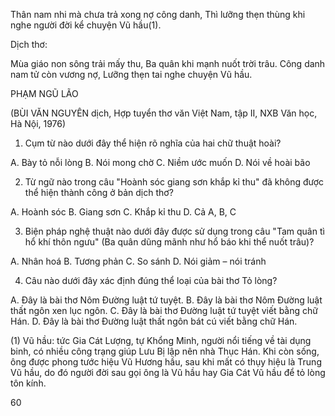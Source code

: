 Thân nam nhi mà chưa trả xong nợ công danh,
Thì lưỡng thẹn thùng khi nghe người đời kể chuyện Vũ hầu(1).

Dịch thơ:

Mùa giáo non sông trải mấy thu,
Ba quân khi mạnh nuốt trời trâu.
Công danh nam tử còn vương nợ,
Lưỡng thẹn tai nghe chuyện Vũ hầu.

PHẠM NGŨ LÃO

(BÙI VĂN NGUYÊN dịch, Hợp tuyển thơ văn Việt Nam, tập II,
NXB Văn học, Hà Nội, 1976)

1. Cụm từ nào dưới đây thể hiện rõ nghĩa của hai chữ thuật hoài?

A. Bày tỏ nỗi lòng                B. Nói mong chờ
C. Niềm ước muốn               D. Nói về hoài bão

2. Từ ngữ nào trong câu "Hoành sóc giang sơn khắp kỉ thu" đã không được thể hiện thành công ở bản dịch thơ?

A. Hoành sóc                       B. Giang sơn
C. Khắp kỉ thu                      D. Cả A, B, C

3. Biện pháp nghệ thuật nào dưới đây được sử dụng trong câu "Tam quân tì hổ khí thôn ngưu" (Ba quân dũng mãnh như hổ báo khi thể nuốt trâu)?

A. Nhân hoá                        B. Tương phản
C. So sánh                          D. Nói giảm – nói tránh

4. Câu nào dưới đây xác định đúng thể loại của bài thơ Tỏ lòng?

A. Đây là bài thơ Nôm Đường luật tứ tuyệt.
B. Đây là bài thơ Nôm Đường luật thất ngôn xen lục ngôn.
C. Đây là bài thơ Đường luật tứ tuyệt viết bằng chữ Hán.
D. Đây là bài thơ Đường luật thất ngôn bát cú viết bằng chữ Hán.

(1) Vũ hầu: tức Gia Cát Lượng, tự Khổng Minh, người nổi tiếng về tài dụng binh, có nhiều công trạng giúp Lưu Bị lập nên nhà Thục Hán. Khi còn sống, ông được phong tước hiệu Vũ Hương hầu, sau khi mất có thụy hiệu là Trung Vũ hầu, do đó người đời sau gọi ông là Vũ hầu hay Gia Cát Vũ hầu để tỏ lòng tôn kính.

60